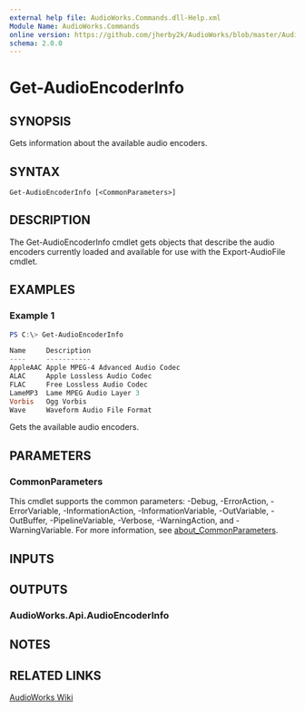 ```yaml
---
external help file: AudioWorks.Commands.dll-Help.xml
Module Name: AudioWorks.Commands
online version: https://github.com/jherby2k/AudioWorks/blob/master/AudioWorks/src/AudioWorks.Commands/docs/Get-AudioEncoderInfo.md
schema: 2.0.0
---
```


# Get-AudioEncoderInfo

## SYNOPSIS
Gets information about the available audio encoders.

## SYNTAX

```
Get-AudioEncoderInfo [<CommonParameters>]
```

## DESCRIPTION
The Get-AudioEncoderInfo cmdlet gets objects that describe the audio encoders currently loaded and available for use with the Export-AudioFile cmdlet.

## EXAMPLES

### Example 1
```powershell
PS C:\> Get-AudioEncoderInfo

Name     Description
----     -----------
AppleAAC Apple MPEG-4 Advanced Audio Codec
ALAC     Apple Lossless Audio Codec
FLAC     Free Lossless Audio Codec
LameMP3  Lame MPEG Audio Layer 3
Vorbis   Ogg Vorbis
Wave     Waveform Audio File Format
```

Gets the available audio encoders.

## PARAMETERS

### CommonParameters
This cmdlet supports the common parameters: -Debug, -ErrorAction, -ErrorVariable, -InformationAction, -InformationVariable, -OutVariable, -OutBuffer, -PipelineVariable, -Verbose, -WarningAction, and -WarningVariable. For more information, see [about_CommonParameters](http://go.microsoft.com/fwlink/?LinkID=113216).

## INPUTS

## OUTPUTS

### AudioWorks.Api.AudioEncoderInfo
## NOTES

## RELATED LINKS

[AudioWorks Wiki](https://github.com/jherby2k/AudioWorks/wiki)
